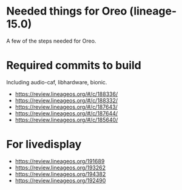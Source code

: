 # Needed things for Oreo (lineage-15.0)
A few of the steps needed for Oreo.

# Required commits to build
Including audio-caf, libhardware, bionic.
- https://review.lineageos.org/#/c/188336/
- https://review.lineageos.org/#/c/188332/
- https://review.lineageos.org/#/c/187643/
- https://review.lineageos.org/#/c/187644/
- https://review.lineageos.org/#/c/185640/

# For livedisplay
 - https://review.lineageos.org/191689
 - https://review.lineageos.org/193262
 - https://review.lineageos.org/194382
 - https://review.lineageos.org/192490
